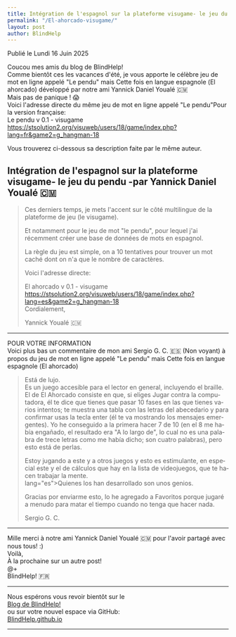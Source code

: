 ```yaml
---
title: Intégration de l'espagnol sur la plateforme visugame- le jeu du pendu -par Yannick Daniel Youalé 🇨🇲
permalink: "/El-ahorcado-visugame/"
layout: post
author: BlindHelp
---
```


<footer>Publié le Lundi 16 Juin 2025</footer>


Coucou mes amis du blog de BlindHelp!    
Comme bientôt ces les vacances d'été, je vous apporte le célèbre jeu de mot  en ligne appelé "Le pendu" mais Cette fois en langue espagnole (<span lang="es">El ahorcado</span>) développé par notre ami Yannick Daniel Youalé 🇨🇲    
Mais pas de panique ! 😱    
Voici l'adresse directe du même jeu de mot en ligne appelé "Le pendu"Pour la version française:     
Le pendu v 0.1 - visugame    
<https://stsolution2.org/visuweb/users/18/game/index.php?lang=fr&game2=g_hangman-18>    

Vous trouverez ci-dessous sa description faite par le même auteur.    

## Intégration de l'espagnol sur la plateforme visugame- le jeu du pendu -par Yannick Daniel Youalé 🇨🇲

> Ces derniers temps, je mets l'accent sur le côté multilingue de la plateforme de jeu (le visugame).    
>    
> Et notamment pour le jeu de mot "le pendu", pour lequel j'ai récemment créer une base de données de mots en espagnol.    
>    
> La règle du jeu est simple, on a 10 tentatives pour trouver un mot caché dont on n'a que le nombre de caractères.    
>    
> Voici l'adresse directe:    
>    
> El ahorcado v 0.1 - visugame</span>    
> <https://stsolution2.org/visuweb/users/18/game/index.php?lang=es&game2=g_hangman-18>    
> Cordialement,    
>    
> Yannick Youalé 🇨🇲    

---

POUR VOTRE INFORMATION    
Voici plus bas un commentaire de mon ami <span lang="es">Sergio G. C.</span> 🇪🇸 (Non voyant) à propos du jeu de mot  en ligne appelé "Le pendu" mais Cette fois en langue espagnole (<span lang="es">El ahorcado</span>)      

> <span lang="es">Está de lujo.</span>    
> <span lang="es">Es un juego accesible para el lector en general, incluyendo el braille.</span>    
> <span lang="es">El de El Ahorcado consiste en que, si eliges Jugar contra la computadora, él te dice que tienes que pasar 10 fases en las que tienes varios intentos; te muestra una tabla con las letras del abecedario y para confirmar usas la tecla enter (él te va mostrando los mensajes emergentes). Yo he conseguido a la primera hacer 7 de 10 (en el 8 me había engañado, el resultado era "A lo largo de", lo cual no es una palabra de trece letras como me había dicho; son cuatro palabras), pero esto está de perlas.</span>    
>    
> <span lang="es">Estoy jugando a este y a otros juegos y esto es estimulante, en especial este y el de cálculos que hay en la lista de videojuegos, que te hacen trabajar la mente.</span>     
> <span>  lang="es">Quienes los han desarrollado son unos genios.</span>     
>    
> <span lang="es">Gracias por enviarme esto, lo he agregado a Favoritos porque jugaré a menudo para matar el tiempo cuando no tenga que hacer nada.</span>     
>    
> <span lang="es">Sergio G. C.</span>     

---

Mille merci à notre ami Yannick Daniel Youalé 🇨🇲 pour l'avoir partagé avec nous tous! :)    
Voilà,    
À la prochaine sur un autre post!    
@+    
BlindHelp!  🇫🇷    

---

Nous espérons vous revoir bientôt sur le      
[Blog de BlindHelp!](http://blindhelp.blogspot.fr/)                    
ou sur  votre nouvel espace via GitHub:                     
[BlindHelp.github.io](https://blindhelp.github.io)                    

---